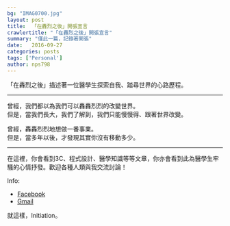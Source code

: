 ```yaml
---
bg: "IMAG0700.jpg"
layout: post
title:  「在轟烈之後」開張宣言
crawlertitle: "「在轟烈之後」開張宣言"
summary: "僅此一篇，記錄著開張"
date:   2016-09-27
categories: posts
tags: ['Personal']
author: nps798
---
```


「在轟烈之後」描述著一位醫學生探索自我、踏尋世界的心路歷程。

***
曾經，我們都以為我們可以轟轟烈烈的改變世界。  
但是，當我們長大，我們了解到，我們只能慢慢得、跟著世界改變。

曾經，轟轟烈烈地想做一番事業。  
但是，當多年以後，才發現其實你沒有移動多少。

***
在這裡，你會看到3C、程式設計、醫學知識等等文章，你亦會看到此為醫學生牢騷的心情抒發。歡迎各種人類與我交流討論！

Info:

- [Facebook](http://www.facebook.com/nps798)
- [Gmail](mailto:nps798@gmail.com)

就這樣，Initiation。




